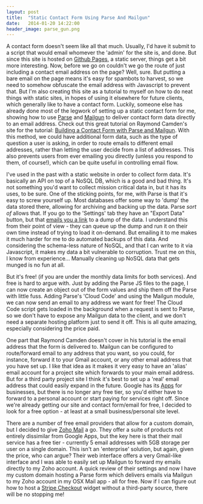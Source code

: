 ```yaml
---
layout: post
title:  "Static Contact Form Using Parse And Mailgun"
date:   2014-01-20 14:22:00
header_image: parse_gun.png
---
```


A contact form doesn't seem like all that much.  Usually, I'd have it submit to a script that would email whomever the 'admin' for the site is, and done.  But since this site is hosted on [Github Pages](http://pages.github.com/), a static server, things get a bit more interesting.  Now, before we go on couldn't we go the route of just including a contact email address on the page? Well, sure.  But putting a bare email on the page means it's easy for spambots to harvest, so we need to somehow obfuscate the email address with Javascript to prevent that.  But I'm also creating this site as a tutorial to myself on how to do neat things with static sites, in hopes of using it elsewhere for future clients, which generally like to have a contact form. Luckily, someone else has already done most of the legwork of setting up a static contact form for me, showing how to use [Parse](http://parse.com/) and [Mailgun](http://mailgun.com) to deliver contact form data directly to an email address.  Check out this great tutorial on Raymond Camden's site for the tutorial: [Building a Contact Form with Parse and Mailgun](http://www.raymondcamden.com/index.cfm/2013/11/12/Building-a-Contact-Form-with-Parse-and-Mailgun).  With this method, we could have additional form data, such as the type of question a user is asking, in order to route emails to different email addresses, rather than letting the user decide from a list of addresses.  This also prevents users from ever emailing you directly (unless you respond to them, of course!), which can be quite useful in controlling email flow.

I've used in the past with a static website in order to collect form data.  It's basically an API on top of a NoSQL DB, which is a good and bad thing.  It's not something you'd want to collect mission critical data in, but it has its uses, to be sure.  One of the sticking points, for me, with Parse is that it's easy to screw yourself up.  Most databases offer some way to 'dump' the data stored there, allowing for archiving and backing up the data.  Parse _sort of_ allows that.  If you go to the 'Settings' tab they have an "Export Data" button, but that [emails you a link](http://blog.parse.com/2012/03/09/one-click-export/) to a dump of the data.  I understand this from their point of view - they can queue up the dump and run it on their own time instead of trying to load it on-demand.  But emailing it to me makes it much harder for me to do automated backups of this data.  And considering the schema-less nature of NoSQL, and that I can write to it via Javascript, it makes my data a bit vulnerable to corruption.  Trust me on this, I know from experience... Manually cleaning up NoSQL data that gets munged is no fun at all.

But it's free! (if you are under the monthly data limits for both services).  And free is hard to argue with.  Just by adding the Parse JS files to the page, I can now create an object out of the form values and ship them off the Parse with little fuss.  Adding Parse's 'Cloud Code' and using the Mailgun module, we can now send an email to any address we want for free!  The Cloud Code script gets loaded in the background when a request is sent to Parse, so we don't have to expose any Mailgun data to the client, and we don't need a separate hosting platform just to send it off. This is all quite amazing, especially considering the price paid.

One part that Raymond Camden doesn't cover in his tutorial is the email address that the form is delivered to.  Mailgun can be configured to route/forward email to any address that you want, so you could, for instance, forward it to your Gmail account, or any other email address that you have set up.  I like that idea as it makes it very easy to have an 'alias' email account for a project site which forwards to your main email address.  But for a third party project site I think it's best to set up a 'real' email address that could easily expand in the future.  Google has its [Apps](https://www.google.com/enterprise/apps/business/) for businesses, but there is no longer any free tier, so you'd either have to forward to a personal account or start paying for services right off.  Since we're already getting our site and contact form/email for free, I decided to look for a free option - at least at a small business/personal site level.

There are a number of free email providers that allow for a custom domain, but I decided to give [Zoho Mail](https://www.zoho.com/mail/) a go.  They offer a suite of products not entirely dissimilar from Google Apps, but the key here is that their mail service has a free tier - currently 5 email addresses with 5GB storage per user on a single domain.  This isn't an 'enterprise' solution, but again, given the price, who can argue?  Their web interface offers a very Gmail-like interface and I was able to easily set up Mailgun to forward my emails directly to my Zoho account.  A quick review of their settings and now I have my custom domain hosting a Parse form which delivers emails via Mailgun to my Zoho account in my OSX Mail app - all for free.  Now if I can figure out how to host a [Stripe Checkout](https://stripe.com/docs/checkout) widget without a third-party source, there will be no stopping me!